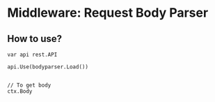 # Middleware: Request Body Parser

## How to use?
```
var api rest.API

api.Use(bodyparser.Load())


// To get body
ctx.Body

```
